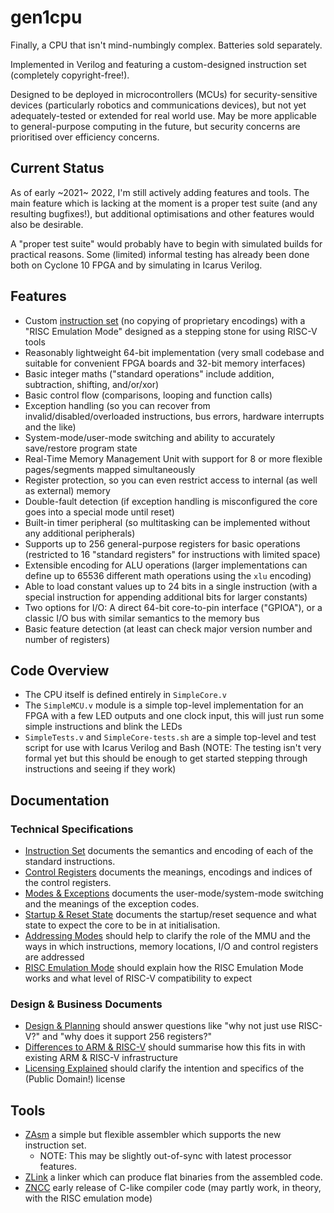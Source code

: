 # gen1cpu

Finally, a CPU that isn't mind-numbingly complex. Batteries sold separately.

Implemented in Verilog and featuring a custom-designed instruction set (completely copyright-free!).

Designed to be deployed in microcontrollers (MCUs) for security-sensitive devices (particularly robotics and communications devices), but not yet adequately-tested or extended for real world use. May be more applicable to general-purpose computing in the future, but security concerns are prioritised over efficiency concerns.

## Current Status

As of early ~2021~ 2022, I'm still actively adding features and tools. The main feature which is lacking at the moment is a proper test suite (and any resulting bugfixes!), but additional optimisations and other features would also be desirable.

A "proper test suite" would probably have to begin with simulated builds for practical reasons. Some (limited) informal testing has already been done both on Cyclone 10 FPGA and by simulating in Icarus Verilog.

## Features

* Custom [instruction set](InstructionSet.md) (no copying of proprietary encodings) with a "RISC Emulation Mode" designed as a stepping stone for using RISC-V tools
* Reasonably lightweight 64-bit implementation (very small codebase and suitable for convenient FPGA boards and 32-bit memory interfaces)
* Basic integer maths ("standard operations" include addition, subtraction, shifting, and/or/xor)
* Basic control flow (comparisons, looping and function calls)
* Exception handling (so you can recover from invalid/disabled/overloaded instructions, bus errors, hardware interrupts and the like)
* System-mode/user-mode switching and ability to accurately save/restore program state
* Real-Time Memory Management Unit with support for 8 or more flexible pages/segments mapped simultaneously
* Register protection, so you can even restrict access to internal (as well as external) memory
* Double-fault detection (if exception handling is misconfigured the core goes into a special mode until reset)
* Built-in timer peripheral (so multitasking can be implemented without any additional peripherals)
* Supports up to 256 general-purpose registers for basic operations (restricted to 16 "standard registers" for instructions with limited space)
* Extensible encoding for ALU operations (larger implementations can define up to 65536 different math operations using the `xlu` encoding)
* Able to load constant values up to 24 bits in a single instruction (with a special instruction for appending additional bits for larger constants)
* Two options for I/O: A direct 64-bit core-to-pin interface ("GPIOA"), or a classic I/O bus with similar semantics to the memory bus
* Basic feature detection (at least can check major version number and number of registers)

## Code Overview

* The CPU itself is defined entirely in `SimpleCore.v`
* The `SimpleMCU.v` module is a simple top-level implementation for an FPGA with a few LED outputs and one clock input, this will just run some simple instructions and blink the LEDs
* `SimpleTests.v` and `SimpleCore-tests.sh` are a simple top-level and test script for use with Icarus Verilog and Bash (NOTE: The testing isn't very formal yet but this should be enough to get started stepping through instructions and seeing if they work)

## Documentation

### Technical Specifications

* [Instruction Set](InstructionSet.md) documents the semantics and encoding of each of the standard instructions.
* [Control Registers](ControlRegisters.md) documents the meanings, encodings and indices of the control registers.
* [Modes & Exceptions](ModesAndExceptions.md) documents the user-mode/system-mode switching and the meanings of the exception codes.
* [Startup & Reset State](StartupAndResetState.md) documents the startup/reset sequence and what state to expect the core to be in at initialisation.
* [Addressing Modes](AddressingModes.md) should help to clarify the role of the MMU and the ways in which instructions, memory locations, I/O and control registers are addressed
* [RISC Emulation Mode](RISCEmulationMode.md) should explain how the RISC Emulation Mode works and what level of RISC-V compatibility to expect

### Design & Business Documents

* [Design & Planning](DesignAndPlanning.md) should answer questions like "why not just use RISC-V?" and "why does it support 256 registers?"
* [Differences to ARM & RISC-V](DifferencesToARMAndRISCV.md) should summarise how this fits in with existing ARM & RISC-V infrastructure
* [Licensing Explained](LicensingExplained.md) should clarify the intention and specifics of the (Public Domain!) license

## Tools
* [ZAsm](https://github.com/ZYSF/ZAsm/) a simple but flexible assembler which supports the new instruction set.
    - NOTE: This may be slightly out-of-sync with latest processor features.
* [ZLink](https://github.com/ZYSF/ZLink/) a linker which can produce flat binaries from the assembled code.
* [ZNCC](https://github.com/ZYSF/ZNCC/) early release of C-like compiler code (may partly work, in theory, with the RISC emulation mode)
